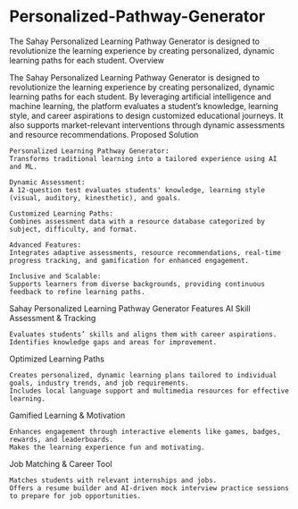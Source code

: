 # Personalized-Pathway-Generator
The Sahay Personalized Learning Pathway Generator is designed to revolutionize the learning experience by creating personalized, dynamic learning paths for each student. 
Overview

The Sahay Personalized Learning Pathway Generator is designed to revolutionize the learning experience by creating personalized, dynamic learning paths for each student. By leveraging artificial intelligence and machine learning, the platform evaluates a student’s knowledge, learning style, and career aspirations to design customized educational journeys. It also supports market-relevant interventions through dynamic assessments and resource recommendations.
Proposed Solution

    Personalized Learning Pathway Generator:
    Transforms traditional learning into a tailored experience using AI and ML.

    Dynamic Assessment:
    A 12-question test evaluates students' knowledge, learning style (visual, auditory, kinesthetic), and goals.

    Customized Learning Paths:
    Combines assessment data with a resource database categorized by subject, difficulty, and format.

    Advanced Features:
    Integrates adaptive assessments, resource recommendations, real-time progress tracking, and gamification for enhanced engagement.

    Inclusive and Scalable:
    Supports learners from diverse backgrounds, providing continuous feedback to refine learning paths.

Sahay Personalized Learning Pathway Generator Features
AI Skill Assessment & Tracking

    Evaluates students’ skills and aligns them with career aspirations.
    Identifies knowledge gaps and areas for improvement.

Optimized Learning Paths

    Creates personalized, dynamic learning plans tailored to individual goals, industry trends, and job requirements.
    Includes local language support and multimedia resources for effective learning.

Gamified Learning & Motivation

    Enhances engagement through interactive elements like games, badges, rewards, and leaderboards.
    Makes the learning experience fun and motivating.

Job Matching & Career Tool

    Matches students with relevant internships and jobs.
    Offers a resume builder and AI-driven mock interview practice sessions to prepare for job opportunities.
